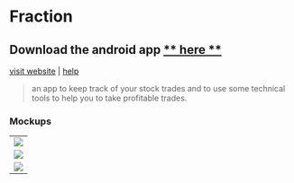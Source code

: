 # Fraction 

## Download the android app <a id="raw-url" href="https://raw.githubusercontent.com/ShimronAlakkal/Stellar-Basics-Paperclip/master/Paperclip vi.apk">  **    here    **</a>
[visit website](https://shimronalakkal.github.io/fraction_web/)   |   [help](https://www.instagram.com/shimron.alakkal)
> an app to keep track of your stock trades and to use some technical tools to help you to take profitable trades.

### Mockups
<table>
  
  <tr>
    <td><img src="https://github.com/ShimronAlakkal/tradebook/blob/main/mockups/awesome.png"></td>
   </tr>
  <tr>
    <td><img src="https://github.com/ShimronAlakkal/tradebook/blob/main/mockups/mockup.png"></td>
  </tr>
  <tr>
    <td><img src="https://github.com/ShimronAlakkal/tradebook/blob/main/mockups/dark-iphone-mockup.png" ></td>
  </tr>
 </table>



